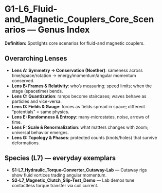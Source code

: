 # G1-L6_Fluid-and_Magnetic_Couplers_Core_Scenarios — Genus Index
**Definition:** Spotlights core scenarios for fluid-and magnetic couplers.

## Overarching Lenses

- **Lens A: Symmetry -> Conservation (Noether)**: sameness across time/space/rotation → energy/momentum/angular momentum conserved.
- **Lens B: Frames & Relativity**: who’s measuring; speed limits; when the stage (spacetime) bends.
- **Lens C: Quantization**: ramps become staircases; waves behave as particles and vice-versa.
- **Lens D: Fields & Gauge**: forces as fields spread in space; different “potentials” = same physics.
- **Lens E: Randomness & Entropy**: many-microstates, noise, arrows of time.
- **Lens F: Scale & Renormalization**: what matters changes with zoom; universal behavior emerges.
- **Lens G: Topology & Phases**: protected counts (knots/holes) that survive deformations.

## Species (L7) — everyday exemplars
- **S1-L7_Hydraulic_Torque-Converter_Cutaway-Lab** — Cutaway rigs show fluid vortices trading angular momentum.
- **S2-L7_Magnetic_Clutch_Slip-Test_Demo** — Lab demos tune contactless torque transfer via coil current.
